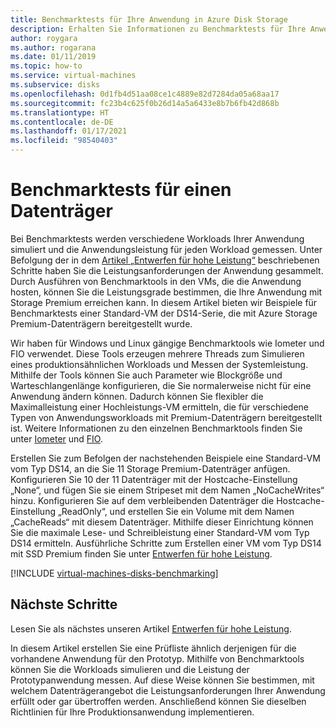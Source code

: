```yaml
---
title: Benchmarktests für Ihre Anwendung in Azure Disk Storage
description: Erhalten Sie Informationen zu Benchmarktests für Ihre Anwendung in Azure.
author: roygara
ms.author: rogarana
ms.date: 01/11/2019
ms.topic: how-to
ms.service: virtual-machines
ms.subservice: disks
ms.openlocfilehash: 0d1fb4d51aa08ce1c4889e82d7284da05a68aa17
ms.sourcegitcommit: fc23b4c625f0b26d14a5a6433e8b7b6fb42d868b
ms.translationtype: HT
ms.contentlocale: de-DE
ms.lasthandoff: 01/17/2021
ms.locfileid: "98540403"
---
```

# <a name="benchmarking-a-disk"></a>Benchmarktests für einen Datenträger

Bei Benchmarktests werden verschiedene Workloads Ihrer Anwendung simuliert und die Anwendungsleistung für jeden Workload gemessen. Unter Befolgung der in dem [Artikel „Entwerfen für hohe Leistung“](premium-storage-performance.md) beschriebenen Schritte haben Sie die Leistungsanforderungen der Anwendung gesammelt. Durch Ausführen von Benchmarktools in den VMs, die die Anwendung hosten, können Sie die Leistungsgrade bestimmen, die Ihre Anwendung mit Storage Premium erreichen kann. In diesem Artikel bieten wir Beispiele für Benchmarktests einer Standard-VM der DS14-Serie, die mit Azure Storage Premium-Datenträgern bereitgestellt wurde.

Wir haben für Windows und Linux gängige Benchmarktools wie Iometer und FIO verwendet. Diese Tools erzeugen mehrere Threads zum Simulieren eines produktionsähnlichen Workloads und Messen der Systemleistung. Mithilfe der Tools können Sie auch Parameter wie Blockgröße und Warteschlangenlänge konfigurieren, die Sie normalerweise nicht für eine Anwendung ändern können. Dadurch können Sie flexibler die Maximalleistung einer Hochleistungs-VM ermitteln, die für verschiedene Typen von Anwendungsworkloads mit Premium-Datenträgern bereitgestellt ist. Weitere Informationen zu den einzelnen Benchmarktools finden Sie unter [Iometer](http://www.iometer.org/) und [FIO](http://freecode.com/projects/fio).

Erstellen Sie zum Befolgen der nachstehenden Beispiele eine Standard-VM vom Typ DS14, an die Sie 11 Storage Premium-Datenträger anfügen. Konfigurieren Sie 10 der 11 Datenträger mit der Hostcache-Einstellung „None“, und fügen Sie sie einem Stripeset mit dem Namen „NoCacheWrites“ hinzu. Konfigurieren Sie auf dem verbleibenden Datenträger die Hostcache-Einstellung „ReadOnly“, und erstellen Sie ein Volume mit dem Namen „CacheReads“ mit diesem Datenträger. Mithilfe dieser Einrichtung können Sie die maximale Lese- und Schreibleistung einer Standard-VM vom Typ DS14 ermitteln. Ausführliche Schritte zum Erstellen einer VM vom Typ DS14 mit SSD Premium finden Sie unter [Entwerfen für hohe Leistung](premium-storage-performance.md).

[!INCLUDE [virtual-machines-disks-benchmarking](../../includes/virtual-machines-managed-disks-benchmarking.md)]

## <a name="next-steps"></a>Nächste Schritte

Lesen Sie als nächstes unseren Artikel [Entwerfen für hohe Leistung](premium-storage-performance.md).

In diesem Artikel erstellen Sie eine Prüfliste ähnlich derjenigen für die vorhandene Anwendung für den Prototyp. Mithilfe von Benchmarktools können Sie die Workloads simulieren und die Leistung der Prototypanwendung messen. Auf diese Weise können Sie bestimmen, mit welchem Datenträgerangebot die Leistungsanforderungen Ihrer Anwendung erfüllt oder gar übertroffen werden. Anschließend können Sie dieselben Richtlinien für Ihre Produktionsanwendung implementieren.